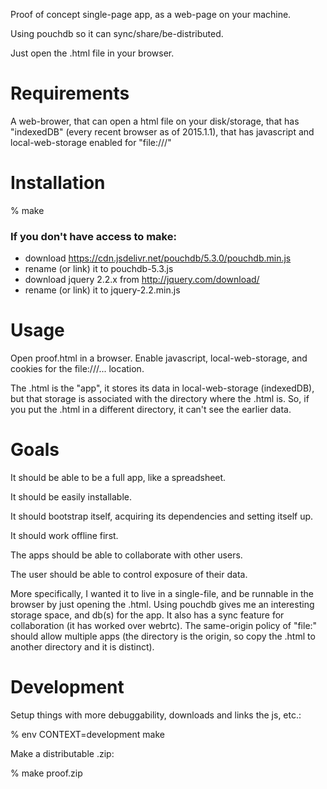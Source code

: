 Proof of concept single-page app, as a web-page on your machine.

Using pouchdb so it can sync/share/be-distributed.

Just open the .html file in your browser.

# Requirements

A web-brower,
that can open a html file on your disk/storage,
that has "indexedDB" (every recent browser as of 2015.1.1),
that has javascript and local-web-storage enabled for "file:///"

# Installation

% make

### If you don't have access to make:

* download https://cdn.jsdelivr.net/pouchdb/5.3.0/pouchdb.min.js
* rename (or link) it to pouchdb-5.3.js
* download jquery 2.2.x from http://jquery.com/download/
* rename (or link) it to jquery-2.2.min.js

# Usage

Open proof.html in a browser. Enable javascript, local-web-storage, and cookies for the file:///... location.

The .html is the "app",
it stores its data in local-web-storage (indexedDB),
but that storage is associated with the directory where the .html is.
So, if you put the .html in a different directory, it can't see the earlier data.

# Goals

It should be able to be a full app, like a spreadsheet.

It should be easily installable.

It should bootstrap itself, acquiring its dependencies and setting itself up.

It should work offline first.

The apps should be able to collaborate with other users.

The user should be able to control exposure of their data.

More specifically, I wanted it to live in a single-file, and be runnable in the browser by just opening the .html. Using pouchdb gives me an interesting storage space, and db(s) for the app. It also has a sync feature for collaboration (it has worked over webrtc). The same-origin policy of "file:" should allow multiple apps (the directory is the origin, so copy the .html to another directory and it is distinct).


# Development

Setup things with more debuggability, downloads and links the js, etc.:

% env CONTEXT=development make

Make a distributable .zip:

% make proof.zip
